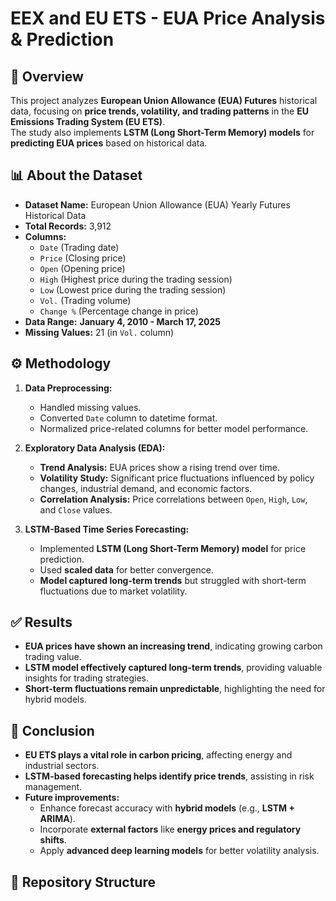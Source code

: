 # EEX and EU ETS - EUA Price Analysis & Prediction  

## 📌 Overview  
This project analyzes **European Union Allowance (EUA) Futures** historical data, focusing on **price trends, volatility, and trading patterns** in the **EU Emissions Trading System (EU ETS)**.  
The study also implements **LSTM (Long Short-Term Memory) models** for **predicting EUA prices** based on historical data.  

## 📊 About the Dataset  
- **Dataset Name:** European Union Allowance (EUA) Yearly Futures Historical Data  
- **Total Records:** 3,912  
- **Columns:**  
  - `Date` (Trading date)  
  - `Price` (Closing price)  
  - `Open` (Opening price)  
  - `High` (Highest price during the trading session)  
  - `Low` (Lowest price during the trading session)  
  - `Vol.` (Trading volume)  
  - `Change %` (Percentage change in price)  
- **Data Range:** **January 4, 2010 - March 17, 2025**  
- **Missing Values:** 21 (in `Vol.` column)  

## ⚙️ Methodology  
1. **Data Preprocessing:**  
   - Handled missing values.  
   - Converted `Date` column to datetime format.  
   - Normalized price-related columns for better model performance.  

2. **Exploratory Data Analysis (EDA):**  
   - **Trend Analysis:** EUA prices show a rising trend over time.  
   - **Volatility Study:** Significant price fluctuations influenced by policy changes, industrial demand, and economic factors.  
   - **Correlation Analysis:** Price correlations between `Open`, `High`, `Low`, and `Close` values.  

3. **LSTM-Based Time Series Forecasting:**  
   - Implemented **LSTM (Long Short-Term Memory) model** for price prediction.  
   - Used **scaled data** for better convergence.  
   - **Model captured long-term trends** but struggled with short-term fluctuations due to market volatility.  

## ✅ Results  
- **EUA prices have shown an increasing trend**, indicating growing carbon trading value.  
- **LSTM model effectively captured long-term trends**, providing valuable insights for trading strategies.  
- **Short-term fluctuations remain unpredictable**, highlighting the need for hybrid models.  

## 🚀 Conclusion  
- **EU ETS plays a vital role in carbon pricing**, affecting energy and industrial sectors.  
- **LSTM-based forecasting helps identify price trends**, assisting in risk management.  
- **Future improvements:**  
  - Enhance forecast accuracy with **hybrid models** (e.g., **LSTM + ARIMA**).  
  - Incorporate **external factors** like **energy prices and regulatory shifts**.  
  - Apply **advanced deep learning models** for better volatility analysis.  

## 📂 Repository Structure
